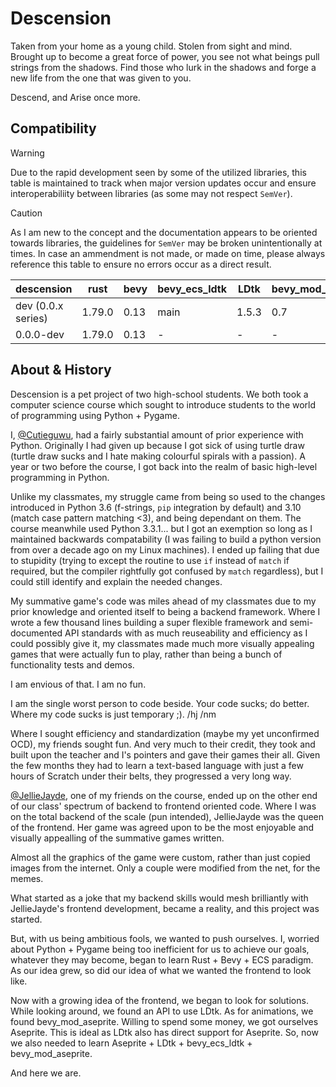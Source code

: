 # Descension

Taken from your home as a young child. Stolen from sight and mind. Brought up to become a great force of power, you see not what beings pull strings from the shadows. Find those who lurk in the shadows and forge a new life from the one that was given to you.

Descend, and Arise once more.

## Compatibility

> [!WARNING]
> Due to the rapid development seen by some of the utilized libraries, this table is maintained to track when major version updates occur and ensure interoperabiliity between libraries (as some may not respect `SemVer`).

> [!CAUTION]
> As I am new to the concept and the documentation appears to be oriented towards libraries, the guidelines for `SemVer` may be broken unintentionally at times. In case an ammendment is not made, or made on time, please always reference this table to ensure no errors occur as a direct result.

| descension | rust | bevy | bevy_ecs_ldtk | LDtk | bevy_mod_aseprite | aseprite |
| --- | --- | --- | --- | --- | --- | --- |
| dev (0.0.x series) | 1.79.0 | 0.13 | main | 1.5.3 | 0.7 | 1.3.7 |
| 0.0.0-dev | 1.79.0 | 0.13 | - | - | - | - |

## About & History

Descension is a pet project of two high-school students. We both took a computer science course which sought to introduce students to the world of programming using Python + Pygame.


I, [@Cutieguwu](https://github.com/Cutieguwu), had a fairly substantial amount of prior experience with Python. Originally I had given up because I got sick of using turtle draw (turtle draw sucks and I hate making colourful spirals with a passion). A year or two before the course, I got back into the realm of basic high-level programming in Python.

Unlike my classmates, my struggle came from being so used to the changes introduced in Python 3.6 (f-strings, `pip` integration by default) and 3.10 (match case pattern matching \<3), and being dependant on them. The course meanwhile used Python 3.3.1... but I got an exemption so long as I maintained backwards compatability (I was failing to build a python version from over a decade ago on my Linux machines). I ended up failing that due to stupidity (trying to except the routine to use `if` instead of `match` if required, but the compiler rightfully got confused by `match` regardless), but I could still identify and explain the needed changes.

My summative game's code was miles ahead of my classmates due to my prior knowledge and oriented itself to being a backend framework. Where I wrote a few thousand lines building a super flexible framework and semi-documented API standards with as much reuseability and efficiency as I could possibly give it, my classmates made much more visually appealing games that were actually fun to play, rather than being a bunch of functionality tests and demos.

I am envious of that. I am no fun.

I am the single worst person to code beside. Your code sucks; do better. Where my code sucks is just temporary ;). /hj /nm

Where I sought efficiency and standardization (maybe my yet unconfirmed OCD), my friends sought fun. And very much to their credit, they took and built upon the teacher and I's pointers and gave their games their all. Given the few months they had to learn a text-based language with just a few hours of Scratch under their belts, they progressed a very long way.


[@JellieJayde](https://github.com/JellieJayde), one of my friends on the course, ended up on the other end of our class' spectrum of backend to frontend oriented code. Where I was on the total backend of the scale (pun intended), JellieJayde was the queen of the frontend. Her game was agreed upon to be the most enjoyable and visually appealling of the summative games written.

Almost all the graphics of the game were custom, rather than just copied images from the internet. Only a couple were modified from the net, for the memes.


What started as a joke that my backend skills would mesh brilliantly with JellieJayde's frontend development, became a reality, and this project was started.

But, with us being ambitious fools, we wanted to push ourselves. I, worried about Python + Pygame being too inefficient for us to achieve our goals, whatever they may become, began to learn Rust + Bevy + ECS paradigm. As our idea grew, so did our idea of what we wanted the frontend to look like.

Now with a growing idea of the frontend, we began to look for solutions. While looking around, we found an API to use LDtk. As for animations, we found bevy_mod_aseprite. Willing to spend some money, we got ourselves Aseprite. This is ideal as LDtk also has direct support for Aseprite. So, now we also needed to learn Aseprite + LDtk + bevy_ecs_ldtk + bevy_mod_aseprite.

And here we are.